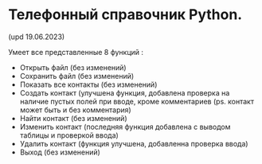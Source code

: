 # Телефонный справочник Python.
(upd 19.06.2023)

Умеет все представленные 8 функций :   
- Открыть файл (без изменений)
- Сохранить файл (без изменений)
- Показать все контакты (без изменений)
- Создать контакт (улучшена функция, добавлена проверка на наличие пустых полей при вводе, кроме комментариев (ps. контакт может быть и без комментария)
- Найти контакт (без изменений)
- Изменить контакт (последняя функция добавлена с выводом таблицы и проверкой ввода)
- Удалить контакт (функция улучшена, добавленна проверка ввода)
- Выход (без изменений)
